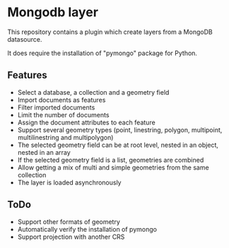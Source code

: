 # Mongodb layer

This repository contains a plugin which create layers from a MongoDB datasource.

It does require the installation of "pymongo" package for Python.

## Features
- Select a database, a collection and a geometry field
- Import documents as features
- Filter imported documents
- Limit the number of documents
- Assign the document attributes to each feature
- Support several geometry types (point, linestring, polygon, multipoint, multilinestring and multipolygon)
- The selected geometry field can be at root level, nested in an object, nested in an array
- If the selected geometry field is a list, geometries are combined
- Allow getting a mix of multi and simple geometries from the same collection 
- The layer is loaded asynchronously

## ToDo
- Support other formats of geometry
- Automatically verify the installation of pymongo
- Support projection with another CRS

